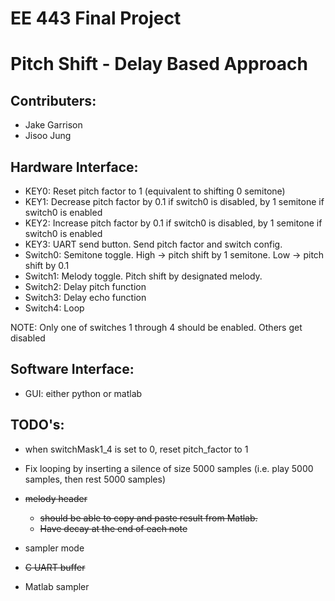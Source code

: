 # EE 443 Final Project

# Pitch Shift - Delay Based Approach

## Contributers:
- Jake Garrison
- Jisoo Jung

## Hardware Interface:
- KEY0: Reset pitch factor to 1 (equivalent to shifting 0 semitone)
- KEY1: Decrease pitch factor by 0.1 if switch0 is disabled, by 1 semitone if switch0 is enabled
- KEY2: Increase pitch factor by 0.1 if switch0 is disabled, by 1 semitone if switch0 is enabled
- KEY3: UART send button. Send pitch factor and switch config.
- Switch0: Semitone toggle. High -> pitch shift by 1 semitone. Low -> pitch shift by 0.1
- Switch1: Melody toggle. Pitch shift by designated melody.
- Switch2: Delay pitch function
- Switch3: Delay echo function
- Switch4: Loop 

NOTE: Only one of switches 1 through 4 should be enabled. Others get disabled

## Software Interface: 
- GUI: either python or matlab 

## TODO's:
* when switchMask1_4 is set to 0, reset pitch_factor to 1
* Fix looping by inserting a silence of size 5000 samples (i.e. play 5000 samples, then rest 5000 samples)
* ~~melody header~~
  * ~~should be able to copy and paste result from Matlab.~~
  * ~~Have decay at the end of each note~~

* sampler mode
 * ~~C UART buffer~~
 * Matlab sampler
